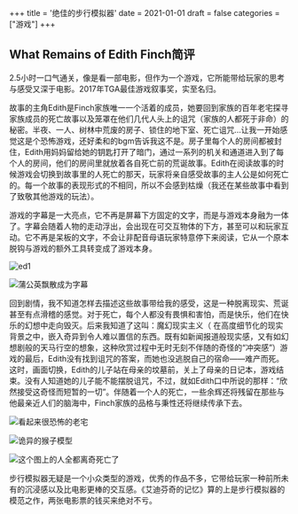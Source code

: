 +++
title = '绝佳的步行模拟器'
date = 2021-01-01
draft = false
categories = ["游戏"]
+++

## What Remains of Edith Finch简评

2.5小时一口气通关，像是看一部电影，但作为一个游戏，它所能带给玩家的思考与感受又深于电影。2017年TGA最佳游戏叙事奖，实至名归。

故事的主角Edith是Finch家族唯一一个活着的成员，她要回到家族的百年老宅探寻家族成员的死亡故事以及笼罩在他们几代人头上的诅咒（家族的人都死于非命）的秘密。半夜、一人、树林中荒废的房子、锁住的地下室、死亡诅咒...让我一开始感觉这是个恐怖游戏，还好柔和的bgm告诉我这不是。房子里每个人的房间都被封住，Edith用妈妈留给她的钥匙打开了暗门，通过一系列的机关和通道进入到了每个人的房间，他们的房间里就放着各自死亡前的荒诞故事。Edith在阅读故事的时候游戏会切换到故事里的人死亡的那天，玩家将亲自感受故事的主人公是如何死亡的。每一个故事的表现形式的不相同，所以不会感到枯燥（我还在某些故事中看到了致敬其他游戏的玩法）。

游戏的字幕是一大亮点，它不再是屏幕下方固定的文字，而是与游戏本身融为一体了。字幕会随着人物的走动浮出，会出现在可交互物体的下方，甚至可以和玩家互动。它不再是呆板的文字，不会让非配音母语玩家特意停下来阅读，它从一个原本脱钩与游戏的额外工具转变成了游戏本身。

![ed1](https://cdn.jsdelivr.net/gh/aahowe/image@main/ed1.jpeg)

![蒲公英飘散成为字幕](https://cdn.jsdelivr.net/gh/aahowe/image@main/ed2.jpeg)

回到剧情，我不知道怎样去描述这些故事带给我的感受，这是一种脱离现实、荒诞甚至有点滑稽的感觉。对于死亡，每个人都没有畏惧和害怕，而是快乐，他们在快乐的幻想中走向毁灭。后来我知道了这叫：魔幻现实主义（ 在高度细节化的现实背景之中，嵌入奇异到令人难以置信的东西。既有如新闻报道般现实感，又有如幻想剧般的天马行空的想象，这种欣赏过程中无时无刻不伴随的奇怪的“冲突感”）游戏的最后，Edith没有找到诅咒的答案，而她也没逃脱自己的宿命——难产而死。这时，画面切换，Edith的儿子站在母亲的坟墓前，关上了母亲的日记本，游戏结束。没有人知道她的儿子能不能摆脱诅咒，不过，就如Edith口中所说的那样：“欣然接受这奇怪而短暂的一切”。伴随着一个人的死亡，一些余辉还将残留在那些与他最亲近人们的脑海中，Finch家族的品格与秉性还将继续传承下去。

![看起来很恐怖的老宅](https://cdn.jsdelivr.net/gh/aahowe/image@main/ed3.jpeg)

![诡异的猴子模型](https://cdn.jsdelivr.net/gh/aahowe/image@main/ed4.jpeg)

![这个图上的人全都离奇死亡了](https://cdn.jsdelivr.net/gh/aahowe/image@main/ed5.jpeg)

步行模拟器无疑是一个小众类型的游戏，优秀的作品不多，它带给玩家一种前所未有的沉浸感以及比电影更棒的交互感。《艾迪芬奇的记忆》算的上是步行模拟器的模范之作，两张电影票的钱买来绝对不亏。